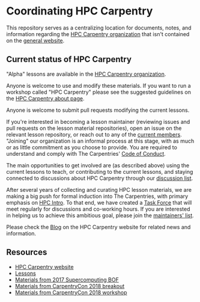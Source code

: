 # Coordinating HPC Carpentry

This repository serves as a centralizing location for documents, notes, and information regarding
the [HPC Carpentry organization](https://github.com/hpc-carpentry) that isn't contained on the
[general website](https://hpc-carpentry.github.io/).

## Current status of HPC Carpentry

"Alpha" lessons are available in the [HPC Carpentry organization](https://github.com/hpc-carpentry).

Anyone is welcome to use and modify these materials. If you want to run a workshop called "HPC
Carpentry" please see the suggested guidelines on the [HPC Carpentry about
page](https://hpc-carpentry.github.io/about).

Anyone is welcome to submit pull requests modifying the current lessons.

If you're interested in becoming a lesson maintainer (reviewing issues and pull requests on the
lesson material repositories), open an issue on the relevant lesson repository, or reach out to any
of the [current members](https://github.com/orgs/hpc-carpentry/people). "Joining" our organization
is an informal process at this stage, with as much or as little commitment as you choose to
provide. You are required to understand and comply with The Carpentries' [Code of Conduct](
https://docs.carpentries.org/topic_folders/policies/code-of-conduct.html#code-of-conduct-summary-view).

The main opportunities to get involved are (as described above) using the current lessons to teach,
or contributing to the current lessons, and staying connected to discussions about HPC Carpentry
through our [discussion list](https://carpentries.topicbox.com/groups/discuss-hpc).

After several years of collecting and curating HPC lesson materials, we are making a big push for
formal induction into The Carpentries, with primary emphasis on [HPC Intro](
https://github.com/hpc-carpentry/hpc-intro). To that end, we have created a [Task Force](
https://github.com/hpc-carpentry/coordination/issues/12) that will meet regularly for discussions
and co-working hours. If you are interested in helping us to achieve this ambitious goal, please
join the [maintainers' list](https://carpentries.topicbox.com/groups/maintainers-hpc).

Please check the [Blog](https://hpc-carpentry.github.io/blog/) on the HPC Carpentry website for
related news and information.


## Resources

* [HPC Carpentry website](https://hpc-carpentry.github.io/)
* [Lessons](https://github.com/hpc-carpentry)
* [Materials from 2017 Supercomputing BOF](https://hpc-uk.github.io/sc17-hpccarpentry-bof/)
* [Materials from CarpentryCon 2018 breakout](https://github.com/carpentries/carpentrycon/blob/master/CarpentryCon-2018/Sessions/2018-05-31/05-Breakout-8-HPC-Carpentry/)
* [Materials from CarpentryCon 2018 workshop](https://github.com/carpentries/carpentrycon/blob/master/CarpentryCon-2018/Sessions/2018-06-01/05-Workshop-5-HPC-Carpentry/)
